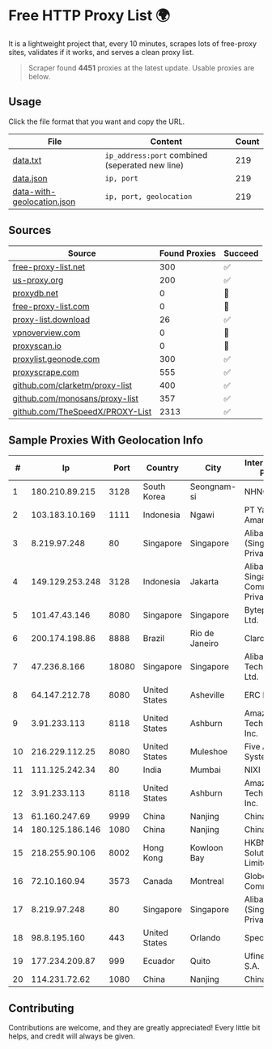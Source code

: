 
# Free HTTP Proxy List 🌍

It is a lightweight project that, every 10 minutes, scrapes lots of free-proxy sites, validates if it works, and serves a clean proxy list.


> Scraper found **4451** proxies at the latest update. Usable proxies are below.

## Usage

Click the file format that you want and copy the URL.


|File|Content|Count|
|----|-------|-----|
|[data.txt](https://raw.githubusercontent.com/themiralay/Proxy-List-World/master/data.txt)|`ip_address:port` combined (seperated new line)|219|
|[data.json](https://raw.githubusercontent.com/themiralay/Proxy-List-World/master/data.json)|`ip, port`|219|
|[data-with-geolocation.json](https://raw.githubusercontent.com/themiralay/Proxy-List-World/master/data-with-geolocation.json)|`ip, port, geolocation`|219|

## Sources

|Source|Found Proxies|Succeed|
|------|-------------|-------|
|[free-proxy-list.net](https://free-proxy-list.net)|300|✅|
|[us-proxy.org](https://www.us-proxy.org)|200|✅|
|[proxydb.net](http://proxydb.net)|0|🚫|
|[free-proxy-list.com](https://free-proxy-list.com/?page=&port=&type%5B%5D=http&type%5B%5D=https&up_time=0&search=Search)|0|🚫|
|[proxy-list.download](https://www.proxy-list.download/HTTP)|26|✅|
|[vpnoverview.com](https://vpnoverview.com/privacy/anonymous-browsing/free-proxy-servers)|0|🚫|
|[proxyscan.io](https://www.proxyscan.io)|0|🚫|
|[proxylist.geonode.com](https://proxylist.geonode.com/api/proxy-list?limit=300&page=1&sort_by=lastChecked&sort_type=desc&protocols=http,https)|300|✅|
|[proxyscrape.com](https://api.proxyscrape.com/v2/?request=displayproxies&protocol=http&timeout=10000&country=all&ssl=all&anonymity=all)|555|✅|
|[github.com/clarketm/proxy-list](https://raw.githubusercontent.com/clarketm/proxy-list/master/proxy-list-raw.txt)|400|✅|
|[github.com/monosans/proxy-list](https://raw.githubusercontent.com/monosans/proxy-list/main/proxies/http.txt)|357|✅|
|[github.com/TheSpeedX/PROXY-List](https://raw.githubusercontent.com/TheSpeedX/PROXY-List/master/http.txt)|2313|✅|


## Sample Proxies With Geolocation Info

|#|Ip|Port|Country|City|Internet Service Provider|
|-|--|----|-------|----|-------------------------|
|1|180.210.89.215|3128|South Korea|Seongnam-si|NHNCLOUD|
|2|103.183.10.169|1111|Indonesia|Ngawi|PT Yasmin Amanah Media|
|3|8.219.97.248|80|Singapore|Singapore|Alibaba Cloud (Singapore) Private Limited|
|4|149.129.253.248|3128|Indonesia|Jakarta|Alibaba.com Singapore E-Commerce Private Limited|
|5|101.47.43.146|8080|Singapore|Singapore|Byteplus Pte. Ltd.|
|6|200.174.198.86|8888|Brazil|Rio de Janeiro|Claro S.A|
|7|47.236.8.166|18080|Singapore|Singapore|Alibaba (US) Technology Co., Ltd.|
|8|64.147.212.78|8080|United States|Asheville|ERC Broadband|
|9|3.91.233.113|8118|United States|Ashburn|Amazon Technologies Inc.|
|10|216.229.112.25|8080|United States|Muleshoe|Five Area Systems, LLC|
|11|111.125.242.34|80|India|Mumbai|NIXI|
|12|3.91.233.113|8118|United States|Ashburn|Amazon Technologies Inc.|
|13|61.160.247.69|9999|China|Nanjing|China Telecom|
|14|180.125.186.146|1080|China|Nanjing|Chinanet|
|15|218.255.90.106|8002|Hong Kong|Kowloon Bay|HKBN Enterprise Solutions HK Limited|
|16|72.10.160.94|3573|Canada|Montreal|GloboTech Communications|
|17|8.219.97.248|80|Singapore|Singapore|Alibaba Cloud (Singapore) Private Limited|
|18|98.8.195.160|443|United States|Orlando|Spectrum|
|19|177.234.209.87|999|Ecuador|Quito|Ufinet Panama S.A.|
|20|114.231.72.62|1080|China|Nanjing|Chinanet|



## Contributing

Contributions are welcome, and they are greatly appreciated! Every
little bit helps, and credit will always be given.

